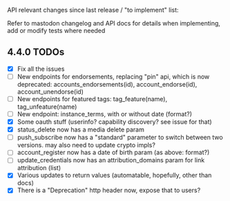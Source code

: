 API relevant changes since last release / "to implement" list:

Refer to mastodon changelog and API docs for details when implementing, add or modify tests where needed

4.4.0 TODOs
-----------
* [x] Fix all the issues
* [ ] New endpoints for endorsements, replacing "pin" api, which is now deprecated: accounts_endorsements(id), account_endorse(id), account_unendorse(id)
* [ ] New endpoints for featured tags: tag_feature(name), tag_unfeature(name)
* [ ] New endpoint: instance_terms, with or without date (format?)
* [x] Some oauth stuff (userinfo? capability discovery? see issue for that)
* [x] status_delete now has a media delete param
* [ ] push_subscribe now has a "standard" parameter to switch between two versions. may also need to update crypto impls?
* [ ] account_register now has a date of birth param (as above: format?)
* [ ] update_credentials now has an attribution_domains param for link attribution (list)
* [x] Various updates to return values (automatable, hopefully, other than docs)
* [x] There is a "Deprecation" http header now, expose that to users?
